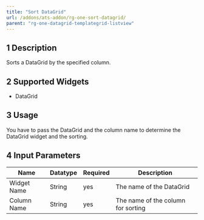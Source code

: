 ```yaml
---
title: "Sort DataGrid"
url: /addons/ats-addon/rg-one-sort-datagrid/
parent: "rg-one-datagrid-templategrid-listview"
---
```


## 1 Description

Sorts a DataGrid by the specified column.

## 2 Supported Widgets

* DataGrid

## 3 Usage

You have to pass the DataGrid and the column name to determine the DataGrid widget and the sorting.

## 4 Input Parameters

Name | Datatype |Required| Description
--- | --- | --- | ---
Widget Name | String | yes | The name of the DataGrid
Column Name | String |yes| The name of the column for sorting

